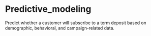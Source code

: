 # Predictive_modeling
Predict whether a customer will subscribe to a term deposit based on demographic, behavioral, and campaign-related data.
